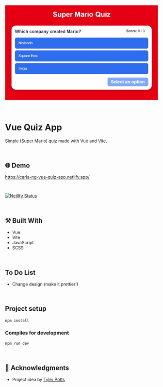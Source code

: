 <p align="center">
  <img src="https://github.com/carla-ng/vue-quiz-app/blob/master/src/assets/readme_image_1.jpg?raw=true" alt="Super Mario Quiz">
</p>

<br/>

# Vue Quiz App
Simple (Super Mario) quiz made with Vue and Vite.


<br/>

## :globe_with_meridians: Demo
https://carla-ng-vue-quiz-app.netlify.app/

<br/>

[![Netlify Status](https://api.netlify.com/api/v1/badges/a84b8ed3-36e6-430a-a607-86e1e8e3b08c/deploy-status)](https://app.netlify.com/sites/carla-ng-vue-quiz-app/deploys)

<br/>

## :hammer_and_pick: Built With
* Vue
* Vite
* JavaScript
* SCSS

<br/>

## To Do List
* Change design (make it prettier!)

<br/>

## Project setup
```
npm install
```

### Compiles for development
```
npm run dev
```

<br/>

## :clap: Acknowledgments
* Project idea by [Tyler Potts](https://tylerpotts.co.uk/)
